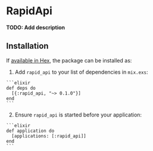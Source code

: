 # RapidApi

**TODO: Add description**

## Installation

If [available in Hex](https://hex.pm/docs/publish), the package can be installed as:

  1. Add `rapid_api` to your list of dependencies in `mix.exs`:

    ```elixir
    def deps do
      [{:rapid_api, "~> 0.1.0"}]
    end
    ```

  2. Ensure `rapid_api` is started before your application:

    ```elixir
    def application do
      [applications: [:rapid_api]]
    end
    ```


